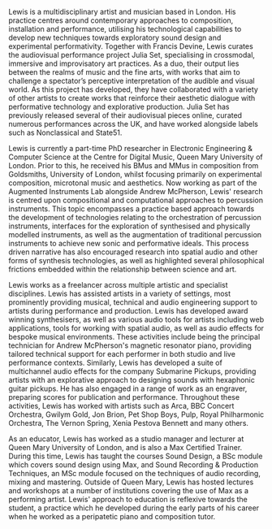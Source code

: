Lewis is a multidisciplinary artist and musician based in London.
His practice centres around contemporary approaches to composition, installation and performance, utilising his technological capabilities to develop new techniques towards exploratory sound design and experimental performativity.
Together with Francis Devine, Lewis curates the audiovisual performance project Julia Set, specialising in crossmodal, immersive and improvisatory art practices.
As a duo, their output lies between the realms of music and the fine arts, with works that aim to challenge a spectator’s perceptive interpretation of the audible and visual world.
As this project has developed, they have collaborated with a variety of other artists to create works that reinforce their aesthetic dialogue with performative technology and explorative production.
Julia Set has previously released several of their audiovisual pieces online, curated numerous performances across the UK, and have worked alongside labels such as Nonclassical and State51.

Lewis is currently a part-time PhD researcher in Electronic Engineering & Computer Science at the Centre for Digital Music, Queen Mary University of London.
Prior to this, he received his BMus and MMus in composition from Goldsmiths, University of London, whilst focusing primarily on experimental composition, microtonal music and aesthetics.
Now working as part of the Augmented Instruments Lab alongside Andrew McPherson, Lewis' research is centred upon compositional and computational approaches to percussion instruments.
This topic encompasses a practice based approach towards the development of technologies relating to the orchestration of percussion instruments, interfaces for the exploration of synthesised and physically modelled instruments, as well as the augmentation of traditional percussion instruments to achieve new sonic and performative ideals.
This process driven narrative has also encouraged research into spatial audio and other forms of synthesis technologies, as well as highlighted several philosophical frictions embedded within the relationship between science and art.

Lewis works as a freelancer across multiple artistic and specialist disciplines.
Lewis has assisted artists in a variety of settings, most prominently providing musical, technical and audio engineering support to artists during performance and production.
Lewis has developed award winning synthesisers, as well as various audio tools for artists including web applications, tools for working with spatial audio, as well as audio effects for bespoke musical environments.
These activities include being the principal technician for Andrew McPherson's magnetic resonator piano, providing tailored technical support for each performer in both studio and live performance contexts.
Similarly, Lewis has developed a suite of multichannel audio effects for the company Submarine Pickups, providing artists with an explorative approach to designing sounds with hexaphonic guitar pickups.
He has also engaged in a range of work as an engraver, preparing scores for publication and performance.
Throughout these activities, Lewis has worked with artists such as Arca, BBC Concert Orchestra, Gwilym Gold, Jon Brion, Pet Shop Boys, Pulp, Royal Philharmonic Orchestra, The Vernon Spring, Xenia Pestova Bennett and many others.

As an educator, Lewis has worked as a studio manager and lecturer at Queen Mary University of London, and is also a Max Certified Trainer.
During this time, Lewis has taught the courses Sound Design, a BSc module which covers sound design using Max, and Sound Recording & Production Techniques, an MSc module focused on the techniques of audio recording, mixing and mastering.
Outside of Queen Mary, Lewis has hosted lectures and workshops at a number of institutions covering the use of Max as a performing artist.
Lewis' approach to education is reflexive towards the student, a practice which he developed during the early parts of his career when he worked as a peripatetic piano and composition tutor.
